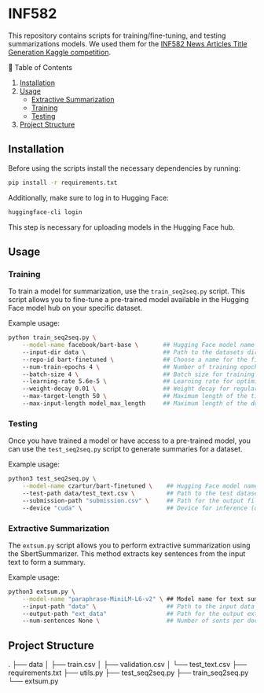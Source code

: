 # INF582

This repository contains scripts for training/fine-tuning, and testing summarizations models. We used them for the [INF582 News Articles Title Generation Kaggle competition](https://www.kaggle.com/competitions/inf582-news-articles-title-generation).

📝 Table of Contents
1. [Installation](#installation)
2. [Usage](#usage)
   - [Extractive Summarization](#extractive-summarization)
   - [Training](#training)
   - [Testing](#testing)
3. [Project Structure](#project-structure)

## Installation
Before using the scripts install the necessary dependencies by running:
```bash
pip install -r requirements.txt
```
Additionally, make sure to log in to Hugging Face:
```bash
huggingface-cli login
```
This step is necessary for uploading models in the Hugging Face hub.

## Usage
### Training
To train a model for summarization, use the `train_seq2seq.py` script. This script allows you to fine-tune a pre-trained model available in the Hugging Face model hub on your specific dataset.

Example usage:
```bash
python train_seq2seq.py \
    --model-name facebook/bart-base \       ## Hugging Face model name
    --input-dir data \                      ## Path to the datasets dir (containing a 'train.csv' and 'validation.csv')
    --repo-id bart-finetuned \              ## Choose a name for the fine-tuned model repository
    --num-train-epochs 4 \                  ## Number of training epochs
    --batch-size 4 \                        ## Batch size for training
    --learning-rate 5.6e-5 \                ## Learning rate for optimization
    --weight-decay 0.01 \                   ## Weight decay for regularization
    --max-target-length 50 \                ## Maximum length of the titles
    --max-input-length model_max_length     ## Maximum length of the documents
```

### Testing
Once you have trained a model or have access to a pre-trained model, you can use the `test_seq2seq.py` script to generate summaries for a dataset.

Example usage:
```bash
python3 test_seq2seq.py \
    --model-name czartur/bart-finetuned \    ## Hugging Face model name
    --test-path data/test_text.csv \         ## Path to the test dataset
    --submission-path "submission.csv" \     ## Path for the output file
    --device "cuda" \                        ## Device for inference (default: "cuda" if available, else "cpu")

```

### Extractive Summarization
The `extsum.py` script allows you to perform extractive summarization using the SbertSummarizer. This method extracts key sentences from the input text to form a summary.

Example usage:
```bash
python3 extsum.py \
    --model-name "paraphrase-MiniLM-L6-v2" \ ## Model name for text summarization
    --input-path "data" \                    ## Path to the input data
    --output-path "ext_data"                 ## Path for the output extracted summaries
    --num-sentences None \                   ## Number of sents per doc to extract (if None, model selects auto)
```

## Project Structure
.
├── data
│   ├── train.csv
│   ├── validation.csv
│   └── test_text.csv
├── requirements.txt
├── utils.py 
├── test_seq2seq.py
├── train_seq2seq.py
└── extsum.py
